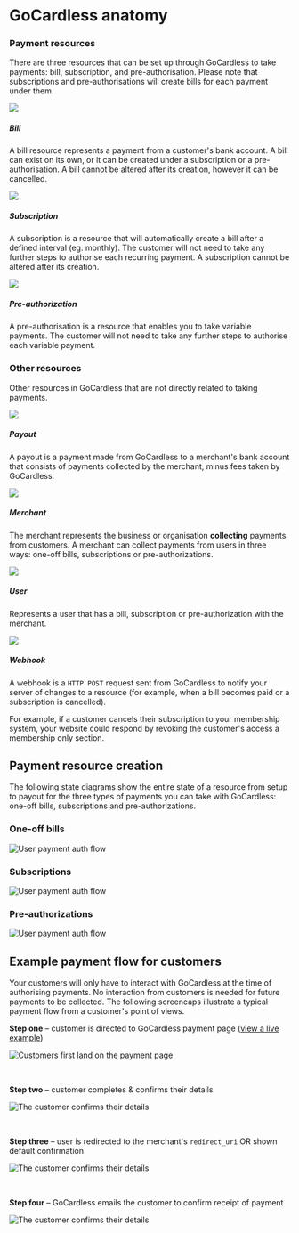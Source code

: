 # GoCardless anatomy

### Payment resources
There are three resources that can be set up through GoCardless to take payments: bill, subscription, and pre-authorisation. Please note that subscriptions and pre-authorisations will create bills for each payment under them.

<div class="icon-list">
<div class="icon-list__row">
<div class="icon-list__row__icon">
<img src="/images/bill@2x.png" class="icon--bill" />
</div>
<div class="icon-list__row__definition">
<h5>Bill</h5>
<p>A bill resource represents a payment from a customer's bank account. A bill can exist on its own, or it can be created under a subscription or a pre-authorisation. A bill cannot be altered after its creation, however it can be cancelled.</p>
</div>
</div>

<div class="icon-list__row">
<div class="icon-list__row__icon">
<img src="/images/subscription@2x.png" class="icon--subscription" />
</div>
<div class="icon-list__row__definition">
<h5>Subscription</h5>
<p>A subscription is a resource that will automatically create a bill after a defined interval (eg. monthly). The customer will not need to take any further steps to authorise each recurring payment. A subscription cannot be altered after its creation.</p>
</div>
</div>

<div class="icon-list__row">
<div class="icon-list__row__icon">
<img src="/images/mandate@2x.png" class="icon--preauth" />
</div>
<div class="icon-list__row__definition">
<h5>Pre-authorization</h5>
<p>A pre-authorisation is a resource that enables you to take variable payments. The customer will not need to take any further steps to authorise each variable payment.</p>
</div>
</div>
</div>

### Other resources
Other resources in GoCardless that are not directly related to taking payments.

<div class="icon-list">
<div class="icon-list__row">
<div class="icon-list__row__icon">
<img src="/images/payout@2x.png" class="icon--payout" />
</div>
<div class="icon-list__row__definition">
<h5>Payout</h5>
<p>A payout is a payment made from GoCardless to a merchant's bank account that consists of payments collected by the merchant, minus fees taken by GoCardless.</p>
</div>
</div>

<div class="icon-list__row">
<div class="icon-list__row__icon">
<img src="/images/merchant@2x.png" class="icon--merchant" />
</div>
<div class="icon-list__row__definition">
<h5>Merchant</h5>
<p>The merchant represents the business or organisation <b>collecting</b> payments from customers. A merchant can collect payments from users in three ways: one-off bills, subscriptions or pre-authorizations.</p>
</div>
</div>

<div class="icon-list__row">
<div class="icon-list__row__icon">
<img src="/images/user@2x.png" class="icon--user" />
</div>
<div class="icon-list__row__definition">
<h5>User</h5>
<p>Represents a user that has a bill, subscription or pre-authorization with the merchant.</p>
</div>
</div>

<div class="icon-list__row">
<div class="icon-list__row__icon">
<img src="/images/webhook@2x.png" class="icon--payout" />
</div>
<div class="icon-list__row__definition">
<h5>Webhook</h5>
<p>A webhook is a <code>HTTP POST</code> request sent from GoCardless to notify your server of changes to a resource (for example, when a bill becomes paid or a subscription is cancelled).</p>

<p>For example, if a customer cancels their subscription to your membership system, your website could respond by revoking the customer's access a membership only section.</p>
</div>
</div>
</div>

## Payment resource creation

The following state diagrams show the entire state of a resource from setup to payout for the three types of payments you can take with GoCardless: one-off bills, subscriptions and pre-authorizations.

### One-off bills

![User payment auth flow](/images/flow-bill@2x.png)

### Subscriptions

![User payment auth flow](/images/flow-subscription@2x.png)

### Pre-authorizations

![User payment auth flow](/images/flow-preauth@2x.png)

## Example payment flow for customers

Your customers will only have to interact with GoCardless at the time of authorising payments. No interaction from customers is needed for future payments to be collected. The following screencaps illustrate a typical payment flow from a customer's point of views.

**Step one** – customer is directed to GoCardless payment page ([view a live example](https://gocardless.com/example-checkout))

![Customers first land on the payment page](/images/user-flow-1.png)

<br>

**Step two** – customer completes & confirms their details

![The customer confirms their details](/images/user-flow-2.png)

<br>

**Step three** – user is redirected to the merchant's `redirect_uri` OR shown default confirmation

![The customer confirms their details](/images/user-flow-4.png)

<br>

**Step four** – GoCardless emails the customer to confirm receipt of payment

![The customer confirms their details](/images/user-flow-3.png)
